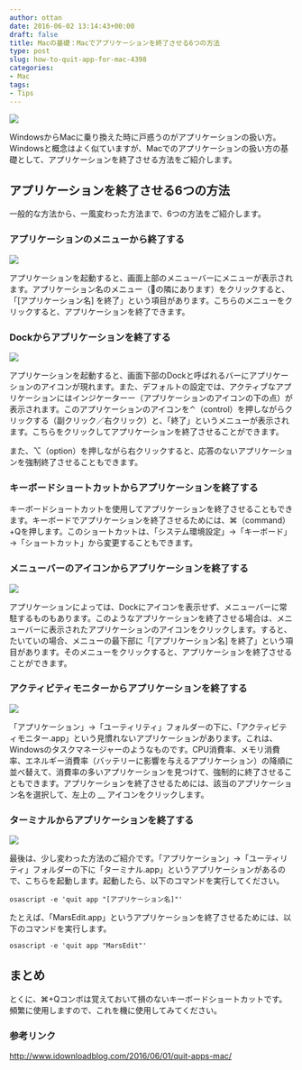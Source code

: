 ```yaml
---
author: ottan
date: 2016-06-02 13:14:43+00:00
draft: false
title: Macの基礎：Macでアプリケーションを終了させる6つの方法
type: post
slug: how-to-quit-app-for-mac-4398
categories:
- Mac
tags:
- Tips
---
```


![](/uploads/2016/06/160602-57502d48e7a58.jpg)






WindowsからMacに乗り換えた時に戸惑うのがアプリケーションの扱い方。Windowsと概念はよく似ていますが、Macでのアプリケーションの扱い方の基礎として、アプリケーションを終了させる方法をご紹介します。





## アプリケーションを終了させる6つの方法





一般的な方法から、一風変わった方法まで、6つの方法をご紹介します。





### アプリケーションのメニューから終了する





![](/uploads/2016/06/160602-57502d5291bd8.png)






アプリケーションを起動すると、画面上部のメニューバーにメニューが表示されます。アプリケーション名のメニュー（の隣にあります）をクリックすると、「[アプリケーション名] を終了」という項目があります。こちらのメニューをクリックすると、アプリケーションを終了できます。





### Dockからアプリケーションを終了する





![](/uploads/2016/06/160602-57502d59b335a.png)






アプリケーションを起動すると、画面下部のDockと呼ばれるバーにアプリケーションのアイコンが現れます。また、デフォルトの設定では、アクティブなアプリケーションにはインジケーターー（アプリケーションのアイコンの下の点）が表示されます。このアプリケーションのアイコンを⌃（control）を押しながらクリックする（副クリック／右クリック）と、「終了」というメニューが表示されます。こちらをクリックしてアプリケーションを終了させることができます。





また、⌥（option）を押しながら右クリックすると、応答のないアプリケーションを強制終了させることもできます。





### キーボードショートカットからアプリケーションを終了する





キーボードショートカットを使用してアプリケーションを終了させることもできます。キーボードでアプリケーションを終了させるためには、⌘（command）+Qを押します。このショートカットは、「システム環境設定」→「キーボード」→「ショートカット」から変更することもできます。





### メニューバーのアイコンからアプリケーションを終了する





![](/uploads/2016/06/160602-57502d605effe.png)






アプリケーションによっては、Dockにアイコンを表示せず、メニューバーに常駐するものもあります。このようなアプリケーションを終了させる場合は、メニューバーに表示されたアプリケーションのアイコンをクリックします。すると、たいていの場合、メニューの最下部に「[アプリケーション名] を終了」という項目があります。そのメニューをクリックすると、アプリケーションを終了させることができます。





### アクティビティモニターからアプリケーションを終了する





![](/uploads/2016/06/160602-57502d662333f.png)






「アプリケーション」→「ユーティリティ」フォルダーの下に、「アクティビティモニター.app」という見慣れないアプリケーションがあります。これは、Windowsのタスクマネージャーのようなものです。CPU消費率、メモリ消費率、エネルギー消費率（バッテリーに影響を与えるアプリケーション）の降順に並べ替えて、消費率の多いアプリケーションを見つけて、強制的に終了させることもできます。アプリケーションを終了させるためには、該当のアプリケーション名を選択して、左上の __ アイコンをクリックします。





### ターミナルからアプリケーションを終了する





![](/uploads/2016/06/160602-57502da140af2.png)






最後は、少し変わった方法のご紹介です。「アプリケーション」→「ユーティリティ」フォルダーの下に「ターミナル.app」というアプリケーションがあるので、こちらを起動します。起動したら、以下のコマンドを実行してください。




    
    osascript -e 'quit app "[アプリケーション名]"'





たとえば、「MarsEdit.app」というアプリケーションを終了させるためには、以下のコマンドを実行します。




    
    osascript -e 'quit app "MarsEdit"'





## まとめ





とくに、⌘+Qコンボは覚えておいて損のないキーボードショートカットです。頻繁に使用しますので、これを機に使用してみてください。





### 参考リンク



http://www.idownloadblog.com/2016/06/01/quit-apps-mac/
